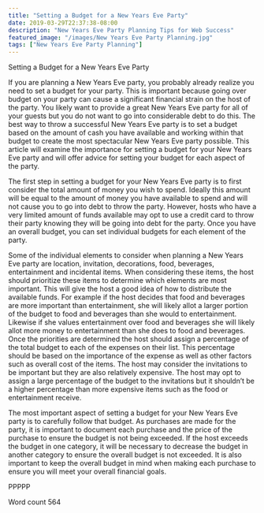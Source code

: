 ```yaml
---
title: "Setting a Budget for a New Years Eve Party"
date: 2019-03-29T22:37:38-08:00
description: "New Years Eve Party Planning Tips for Web Success"
featured_image: "/images/New Years Eve Party Planning.jpg"
tags: ["New Years Eve Party Planning"]
---
```


Setting a Budget for a New Years Eve Party

If you are planning a New Years Eve party, you probably already realize you need to set a budget for your party. This is important because going over budget on your party can cause a significant financial strain on the host of the party. You likely want to provide a great New Years Eve party for all of your guests but you do not want to go into considerable debt to do this. The best way to throw a successful New Years Eve party is to set a budget based on the amount of cash you have available and working within that budget to create the most spectacular New Years Eve party possible. This article will examine the importance for setting a budget for your New Years Eve party and will offer advice for setting your budget for each aspect of the party.

The first step in setting a budget for your New Years Eve party is to first consider the total amount of money you wish to spend. Ideally this amount will be equal to the amount of money you have available to spend and will not cause you to go into debt to throw the party. However, hosts who have a very limited amount of funds available may opt to use a credit card to throw their party knowing they will be going into debt for the party. Once you have an overall budget, you can set individual budgets for each element of the party.

Some of the individual elements to consider when planning a New Years Eve party are location, invitation, decorations, food, beverages, entertainment and incidental items. When considering these items, the host should prioritize these items to determine which elements are most important. This will give the host a good idea of how to distribute the available funds. For example if the host decides that food and beverages are more important than entertainment, she will likely allot a larger portion of the budget to food and beverages than she would to entertainment. Likewise if she values entertainment over food and beverages she will likely allot more money to entertainment than she does to food and beverages. Once the priorities are determined the host should assign a percentage of the total budget to each of the expenses on their list. This percentage should be based on the importance of the expense as well as other factors such as overall cost of the items. The host may consider the invitations to be important but they are also relatively expensive. The host may opt to assign a large percentage of the budget to the invitations but it shouldn’t be a higher percentage than more expensive items such as the food or entertainment receive. 

The most important aspect of setting a budget for your New Years Eve party is to carefully follow that budget. As purchases are made for the party, it is important to document each purchase and the price of the purchase to ensure the budget is not being exceeded. If the host exceeds the budget in one category, it will be necessary to decrease the budget in another category to ensure the overall budget is not exceeded. It is also important to keep the overall budget in mind when making each purchase to ensure you will meet your overall financial goals. 

PPPPP

Word count 564

